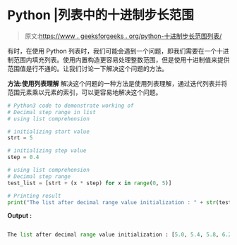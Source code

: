 # Python |列表中的十进制步长范围

> 原文:[https://www . geeksforgeeks . org/python-十进制步长范围列表/](https://www.geeksforgeeks.org/python-decimal-step-range-in-list/)

有时，在使用 Python 列表时，我们可能会遇到一个问题，即我们需要在一个十进制范围内填充列表。使用内置构造更容易处理整数范围，但是使用十进制值来提供范围值是行不通的。让我们讨论一下解决这个问题的方法。

**方法:使用列表理解**
解决这个问题的一种方法是使用列表理解，通过迭代列表并将范围元素乘以元素的索引，可以更容易地解决这个问题。

```py
# Python3 code to demonstrate working of
# Decimal step range in list
# using list comprehension

# initializing start value 
strt = 5

# initializing step value 
step = 0.4

# using list comprehension
# Decimal step range 
test_list = [strt + (x * step) for x in range(0, 5)]

# Printing result
print("The list after decimal range value initialization : " + str(test_list))
```

**Output :**

```py

The list after decimal range value initialization : [5.0, 5.4, 5.8, 6.2, 6.6]

```